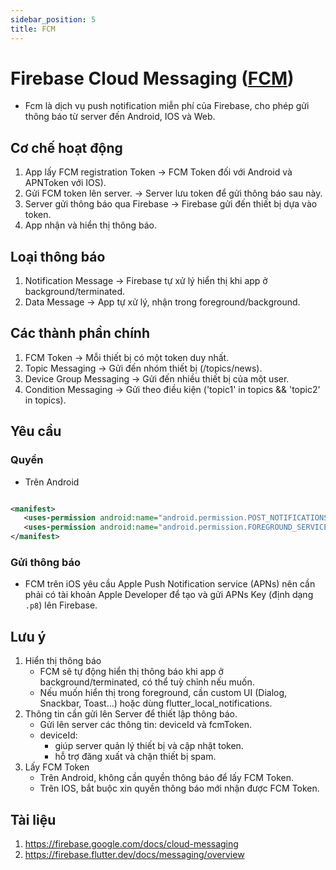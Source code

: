 ```yaml
---
sidebar_position: 5
title: FCM
---
```


# Firebase Cloud Messaging ([FCM](https://firebase.google.com/docs/cloud-messaging?hl=vi))

- Fcm là dịch vụ push notification miễn phí của Firebase, cho phép gửi thông báo từ server đến
  Android, IOS và Web.

## Cơ chế hoạt động

1. App lấy FCM registration Token -> FCM Token đối với Android và APNToken với IOS).
2. Gửi FCM token lên server. -> Server lưu token để gửi thông báo sau này.
3. Server gửi thông báo qua Firebase -> Firebase gửi đến thiết bị dựa vào token.
4. App nhận và hiển thị thông báo.

## Loại thông báo

1. Notification Message -> Firebase tự xử lý hiển thị khi app ở background/terminated.
2. Data Message -> App tự xử lý, nhận trong foreground/background.

## Các thành phần chính

1. FCM Token → Mỗi thiết bị có một token duy nhất.
2. Topic Messaging → Gửi đến nhóm thiết bị (/topics/news).
3. Device Group Messaging → Gửi đến nhiều thiết bị của một user.
4. Condition Messaging → Gửi theo điều kiện ('topic1' in topics && 'topic2' in topics).

## Yêu cầu

### Quyền

- Trên Android

 ```xml

<manifest>
    <uses-permission android:name="android.permission.POST_NOTIFICATIONS" />
    <uses-permission android:name="android.permission.FOREGROUND_SERVICE" />
</manifest>
```

### Gửi thông báo

- FCM trên iOS yêu cầu Apple Push Notification service (APNs) nên cần phải có tài khoản Apple
  Developer để tạo và gửi APNs Key (định dạng `.p8`) lên Firebase.

## Lưu ý

1. Hiển thị thông báo
    - FCM sẽ tự động hiển thị thông báo khi app ở background/terminated, có thể tuỳ chỉnh nếu muốn.
    - Nếu muốn hiển thị trong foreground, cần custom UI (Dialog, Snackbar, Toast...) hoặc dùng
      flutter_local_notifications.
2. Thông tin cần gửi lên Server để thiết lập thông báo.
    - Gửi lên server các thông tin: deviceId và fcmToken.
    - deviceId:
        - giúp server quản lý thiết bị và cập nhật token.
        - hỗ trợ đăng xuất và chặn thiết bị spam.
3. Lấy FCM Token
    - Trên Android, không cần quyền thông báo để lấy FCM Token.
    - Trên IOS, bắt buộc xin quyền thông báo mới nhận được FCM Token.

## Tài liệu

1. https://firebase.google.com/docs/cloud-messaging
2. https://firebase.flutter.dev/docs/messaging/overview